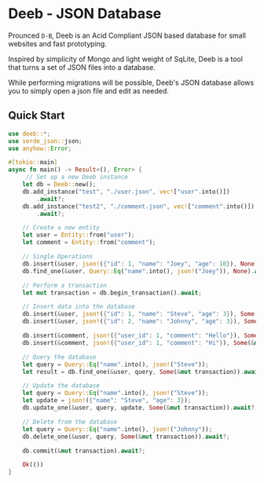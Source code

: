 # Deeb - JSON Database

Prounced `D-B`, Deeb is an Acid Compliant JSON based database for small 
websites and fast prototyping. 

Inspired by simplicity of Mongo and light weight of SqLite, Deeb is a tool 
that turns a set of JSON files into a database. 

While performing migrations will be possible, Deeb's JSON database
allows you to simply open a json file and edit as needed.

 ## Quick Start

```rust
use deeb::*;
use serde_json::json;
use anyhow::Error;

#[tokio::main]
async fn main() -> Result<(), Error> {
     // Set up a new Deeb instance
    let db = Deeb::new();
    db.add_instance("test", "./user.json", vec!["user".into()])
        .await?;
    db.add_instance("test2", "./comment.json", vec!["comment".into()])
        .await?;

    // Create a new entity
    let user = Entity::from("user");
    let comment = Entity::from("comment");

    // Single Operations
    db.insert(&user, json!({"id": 1, "name": "Joey", "age": 10}), None).await?;
    db.find_one(&user, Query::Eq("name".into(), json!("Joey")), None).await?;

    // Perform a transaction
    let mut transaction = db.begin_transaction().await;

    // Insert data into the database
    db.insert(&user, json!({"id": 1, "name": "Steve", "age": 3}), Some(&mut transaction)).await?;
    db.insert(&user, json!({"id": 2, "name": "Johnny", "age": 3}), Some(&mut transaction)).await?;

    db.insert(&comment, json!({"user_id": 1, "comment": "Hello"}), Some(&mut transaction)).await?;
    db.insert(&comment, json!({"user_id": 1, "comment": "Hi"}), Some(&mut transaction)).await?;

    // Query the database
    let query = Query::Eq("name".into(), json!("Steve"));
    let result = db.find_one(&user, query, Some(&mut transaction)).await?;

    // Update the database
    let query = Query::Eq("name".into(), json!("Steve"));
    let update = json!({"name": "Steve", "age": 3});
    db.update_one(&user, query, update, Some(&mut transaction)).await?;

    // Delete from the database
    let query = Query::Eq("name".into(), json!("Johnny"));
    db.delete_one(&user, query, Some(&mut transaction)).await?;

    db.commit(&mut transaction).await?;

    Ok(())
}
```

